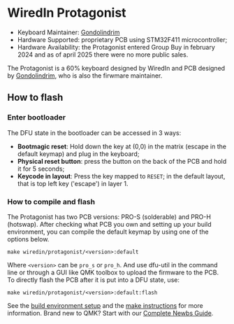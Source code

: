 # WiredIn Protagonist

* Keyboard Maintainer: [Gondolindrim](https://github.com/Gondolindrim)
* Hardware Supported: proprietary PCB using STM32F411 microcontroller;
* Hardware Availability: the Protagonist entered Group Buy in february 2024 and as of april 2025 there were no more public sales.

The Protagonist is a 60% keyboard designed by WiredIn and PCB designed by [Gondolindrim](http://github.com/Gondolindrim), who is also the firwmare maintainer.

## How to flash

### Enter bootloader

The DFU state in the bootloader can be accessed in 3 ways:

* **Bootmagic reset**: Hold down the key at (0,0) in the matrix (escape in the default keymap) and plug in the keyboard;
* **Physical reset button**: press the button on the back of the PCB and hold it for 5 seconds;
* **Keycode in layout**: Press the key mapped to `RESET`; in the default layout, that is top left key ('escape') in layer 1.

### How to compile and flash

The Protagonist has two PCB versions: PRO-S (solderable) and PRO-H (hotswap). After checking what PCB you own and setting up your build environment, you can compile the default keymap by using one of the options below.

    make wiredin/protagonist/<version>:default

Where `<version>` can be `pro_s` or `pro_h`. And use dfu-util in the command line or through a GUI like QMK toolbox to upload the firmware to the PCB. To directly flash the PCB after it is put into a DFU state, use:

    make wiredin/protagonist/<version>:default:flash

See the [build environment setup](https://docs.qmk.fm/#/getting_started_build_tools) and the [make instructions](https://docs.qmk.fm/#/getting_started_make_guide) for more information. Brand new to QMK? Start with our [Complete Newbs Guide](https://docs.qmk.fm/#/newbs).
